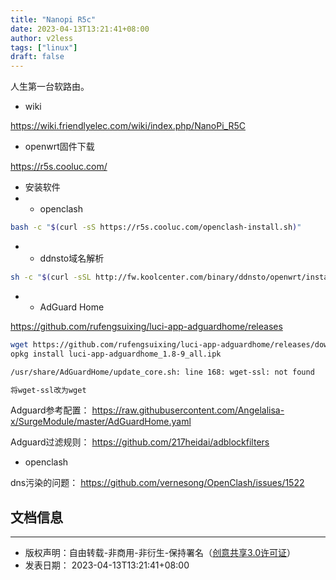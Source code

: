 ```yaml
---
title: "Nanopi R5c"
date: 2023-04-13T13:21:41+08:00
author: v2less
tags: ["linux"]
draft: false
---
```


人生第一台软路由。

- wiki

https://wiki.friendlyelec.com/wiki/index.php/NanoPi_R5C

- openwrt固件下载

https://r5s.cooluc.com/

- 安装软件
- - openclash

```bash
bash -c "$(curl -sS https://r5s.cooluc.com/openclash-install.sh)"
```

- - ddnsto域名解析

```bash
sh -c "$(curl -sSL http://fw.koolcenter.com/binary/ddnsto/openwrt/install_ddnsto.sh)"
```
- - AdGuard Home

https://github.com/rufengsuixing/luci-app-adguardhome/releases

```bash
wget https://github.com/rufengsuixing/luci-app-adguardhome/releases/download/1.8-9/luci-app-adguardhome_1.8-9_all.ipk
opkg install luci-app-adguardhome_1.8-9_all.ipk
```
```bash
/usr/share/AdGuardHome/update_core.sh: line 168: wget-ssl: not found
```
```bash
将wget-ssl改为wget
```
Adguard参考配置：
https://raw.githubusercontent.com/Angelalisa-x/SurgeModule/master/AdGuardHome.yaml

Adguard过滤规则：
https://github.com/217heidai/adblockfilters

- openclash

dns污染的问题：
https://github.com/vernesong/OpenClash/issues/1522

## 文档信息
---
- 版权声明：自由转载-非商用-非衍生-保持署名（[创意共享3.0许可证](https://creativecommons.org/licenses/by-nc-nd/3.0/deed.zh)）
- 发表日期： 2023-04-13T13:21:41+08:00
